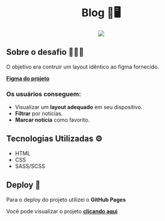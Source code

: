 
<div align="center">
    <h1>Blog 📰🖥️</h1> 
    <img src="https://github.com/gabrielalencs/Desafios-Codelandia/assets/127636935/abfe350f-85eb-4d9f-8bd5-1fa659a939e8">
</div>

<h2>Sobre o desafio 👨🏻‍💻</h2>
<p>O objetivo era contruir um layout idêntico ao figma fornecido. </p>
<p> <a href="https://www.figma.com/design/Yb9IBH56g7T1hdIyZ3BMNO/Desafios---CodeLab?node-id=0-1&t=GgkhWY12fQcZB8zk-0"><b>Figma do projeto</b></a></p>


<h3> Os usuários conseguem: </h3>
<ul>
  <li>Visualizar um <b>layout adequado</b> em seu dispositivo.</li>
  <li><b>Filtrar</b> por notícias.</li>
  <li><b>Marcar notícia</b> como favorito.</li>
</ul>


<h2>Tecnologias Utilizadas ⚙️</h1> 
<ul>
  <li>HTML</li>
  <li>CSS</li>
  <li>SASS/SCSS</li>
</ul>


<h2>Deploy 🚀</h3>
<p>Para o deploy do projeto utilizei o <b>GitHub Pages</b> </p>
<p>Você pode visualizar o projeto <a href="https://gabrielalencs.github.io/Desafios-Codelandia/desafio_01/"> <b>clicando aqui</b> </a> </p>

